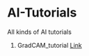# AI-Tutorials
All kinds of AI tutorials
1. GradCAM_tutorial <a href="./GradCAM_Tutorial.ipynb">Link</a>
